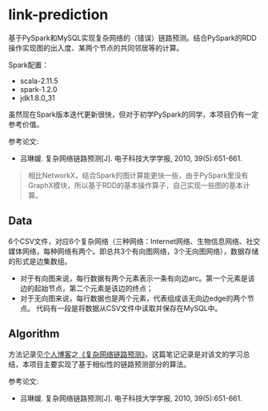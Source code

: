 # link-prediction
基于PySpark和MySQL实现复杂网络的（错误）链路预测。结合PySpark的RDD操作实现图的出入度、某两个节点的共同邻居等的计算。

Spark配置：

* scala-2.11.5
* spark-1.2.0
* jdk1.8.0_31

虽然现在Spark版本迭代更新很快，但对于初学PySpark的同学，本项目仍有一定参考价值。

参考论文:

* 吕琳媛. 复杂网络链路预测[J]. 电子科技大学学报, 2010, 39(5):651-661.

>相比NetworkX，结合Spark的图计算能更快一些，由于PySpark里没有GraphX模块，所以基于RDD的基本操作算子，自己实现一些图的基本计算。

## Data
6个CSV文件，对应6个复杂网络（三种网络：Internet网络、生物信息网络、社交媒体网络，每种网络有两个。即总共3个有向图网络，3个无向图网络），数据存储的形式是边集数组。
* 对于有向图来说，每行数据有两个元素表示一条有向边arc。第一个元素是该边的起始节点，第二个元素是该边的终点；
* 对于无向图来说，每行数据也是两个元素，代表组成该无向边edge的两个节点。
代码有一段是将数据从CSV文件中读取并保存在MySQL中。


## Algorithm
方法记录见[个人博客](http://yuenshome.space)之[《复杂网络链路预测》](http://yuenshome.space/?p=3753)。这篇笔记记录是对该文的学习总结，本项目主要实现了基于相似性的链路预测部分的算法。

参考论文:

* 吕琳媛. 复杂网络链路预测[J]. 电子科技大学学报, 2010, 39(5):651-661.

